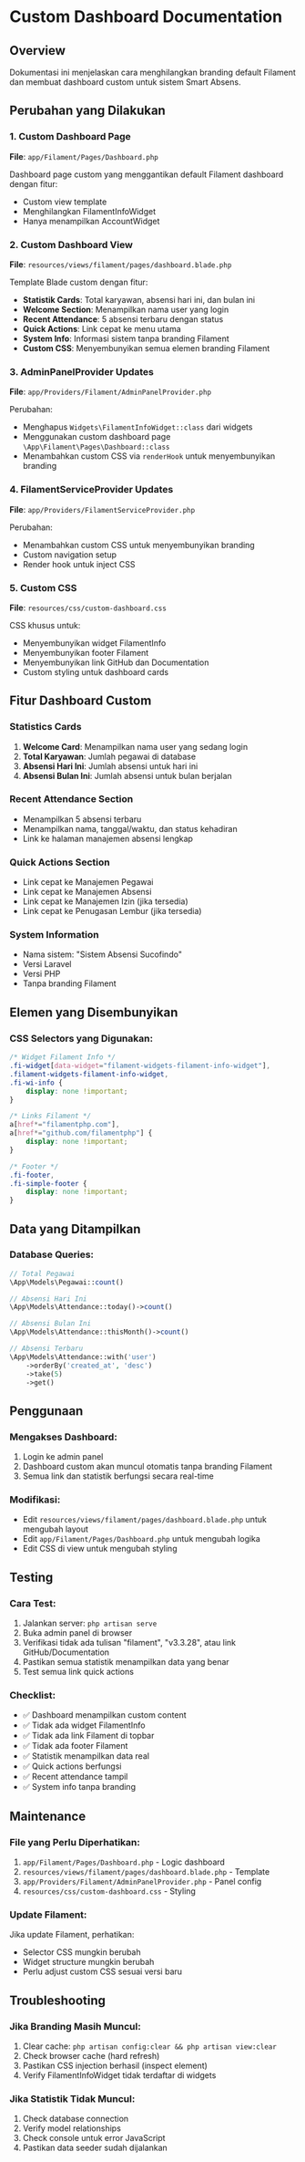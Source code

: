 # Custom Dashboard Documentation

## Overview

Dokumentasi ini menjelaskan cara menghilangkan branding default Filament dan membuat dashboard custom untuk sistem Smart Absens.

## Perubahan yang Dilakukan

### 1. Custom Dashboard Page

**File**: `app/Filament/Pages/Dashboard.php`

Dashboard page custom yang menggantikan default Filament dashboard dengan fitur:

-   Custom view template
-   Menghilangkan FilamentInfoWidget
-   Hanya menampilkan AccountWidget

### 2. Custom Dashboard View

**File**: `resources/views/filament/pages/dashboard.blade.php`

Template Blade custom dengan fitur:

-   **Statistik Cards**: Total karyawan, absensi hari ini, dan bulan ini
-   **Welcome Section**: Menampilkan nama user yang login
-   **Recent Attendance**: 5 absensi terbaru dengan status
-   **Quick Actions**: Link cepat ke menu utama
-   **System Info**: Informasi sistem tanpa branding Filament
-   **Custom CSS**: Menyembunyikan semua elemen branding Filament

### 3. AdminPanelProvider Updates

**File**: `app/Providers/Filament/AdminPanelProvider.php`

Perubahan:

-   Menghapus `Widgets\FilamentInfoWidget::class` dari widgets
-   Menggunakan custom dashboard page `\App\Filament\Pages\Dashboard::class`
-   Menambahkan custom CSS via `renderHook` untuk menyembunyikan branding

### 4. FilamentServiceProvider Updates

**File**: `app/Providers/FilamentServiceProvider.php`

Perubahan:

-   Menambahkan custom CSS untuk menyembunyikan branding
-   Custom navigation setup
-   Render hook untuk inject CSS

### 5. Custom CSS

**File**: `resources/css/custom-dashboard.css`

CSS khusus untuk:

-   Menyembunyikan widget FilamentInfo
-   Menyembunyikan footer Filament
-   Menyembunyikan link GitHub dan Documentation
-   Custom styling untuk dashboard cards

## Fitur Dashboard Custom

### Statistics Cards

1. **Welcome Card**: Menampilkan nama user yang sedang login
2. **Total Karyawan**: Jumlah pegawai di database
3. **Absensi Hari Ini**: Jumlah absensi untuk hari ini
4. **Absensi Bulan Ini**: Jumlah absensi untuk bulan berjalan

### Recent Attendance Section

-   Menampilkan 5 absensi terbaru
-   Menampilkan nama, tanggal/waktu, dan status kehadiran
-   Link ke halaman manajemen absensi lengkap

### Quick Actions Section

-   Link cepat ke Manajemen Pegawai
-   Link cepat ke Manajemen Absensi
-   Link cepat ke Manajemen Izin (jika tersedia)
-   Link cepat ke Penugasan Lembur (jika tersedia)

### System Information

-   Nama sistem: "Sistem Absensi Sucofindo"
-   Versi Laravel
-   Versi PHP
-   Tanpa branding Filament

## Elemen yang Disembunyikan

### CSS Selectors yang Digunakan:

```css
/* Widget Filament Info */
.fi-widget[data-widget="filament-widgets-filament-info-widget"],
.filament-widgets-filament-info-widget,
.fi-wi-info {
    display: none !important;
}

/* Links Filament */
a[href*="filamentphp.com"],
a[href*="github.com/filamentphp"] {
    display: none !important;
}

/* Footer */
.fi-footer,
.fi-simple-footer {
    display: none !important;
}
```

## Data yang Ditampilkan

### Database Queries:

```php
// Total Pegawai
\App\Models\Pegawai::count()

// Absensi Hari Ini
\App\Models\Attendance::today()->count()

// Absensi Bulan Ini
\App\Models\Attendance::thisMonth()->count()

// Absensi Terbaru
\App\Models\Attendance::with('user')
    ->orderBy('created_at', 'desc')
    ->take(5)
    ->get()
```

## Penggunaan

### Mengakses Dashboard:

1. Login ke admin panel
2. Dashboard custom akan muncul otomatis tanpa branding Filament
3. Semua link dan statistik berfungsi secara real-time

### Modifikasi:

-   Edit `resources/views/filament/pages/dashboard.blade.php` untuk mengubah layout
-   Edit `app/Filament/Pages/Dashboard.php` untuk mengubah logika
-   Edit CSS di view untuk mengubah styling

## Testing

### Cara Test:

1. Jalankan server: `php artisan serve`
2. Buka admin panel di browser
3. Verifikasi tidak ada tulisan "filament", "v3.3.28", atau link GitHub/Documentation
4. Pastikan semua statistik menampilkan data yang benar
5. Test semua link quick actions

### Checklist:

-   ✅ Dashboard menampilkan custom content
-   ✅ Tidak ada widget FilamentInfo
-   ✅ Tidak ada link Filament di topbar
-   ✅ Tidak ada footer Filament
-   ✅ Statistik menampilkan data real
-   ✅ Quick actions berfungsi
-   ✅ Recent attendance tampil
-   ✅ System info tanpa branding

## Maintenance

### File yang Perlu Diperhatikan:

1. `app/Filament/Pages/Dashboard.php` - Logic dashboard
2. `resources/views/filament/pages/dashboard.blade.php` - Template
3. `app/Providers/Filament/AdminPanelProvider.php` - Panel config
4. `resources/css/custom-dashboard.css` - Styling

### Update Filament:

Jika update Filament, perhatikan:

-   Selector CSS mungkin berubah
-   Widget structure mungkin berubah
-   Perlu adjust custom CSS sesuai versi baru

## Troubleshooting

### Jika Branding Masih Muncul:

1. Clear cache: `php artisan config:clear && php artisan view:clear`
2. Check browser cache (hard refresh)
3. Pastikan CSS injection berhasil (inspect element)
4. Verify FilamentInfoWidget tidak terdaftar di widgets

### Jika Statistik Tidak Muncul:

1. Check database connection
2. Verify model relationships
3. Check console untuk error JavaScript
4. Pastikan data seeder sudah dijalankan
